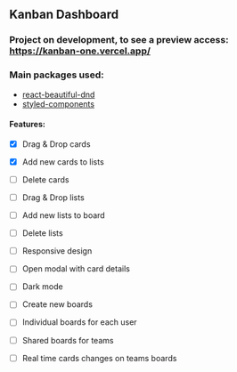 ## Kanban Dashboard

### Project on development, to see a preview access: https://kanban-one.vercel.app/

### Main packages used:

- <a href="react-beautiful-dnd.netlify.com" target="_blank">react-beautiful-dnd</a>
- <a href="https://styled-components.com" target="_blank">styled-components</a>


#### Features:
- [x] Drag & Drop cards
- [x] Add new cards to lists
- [ ] Delete cards
- [ ] Drag & Drop lists
- [ ] Add new lists to board
- [ ] Delete lists
- [ ] Responsive design
- [ ] Open modal with card details
- [ ] Dark mode
- [ ] Create new boards
- [ ] Individual boards for each user
- [ ] Shared boards for teams
- [ ] Real time cards changes on teams boards



